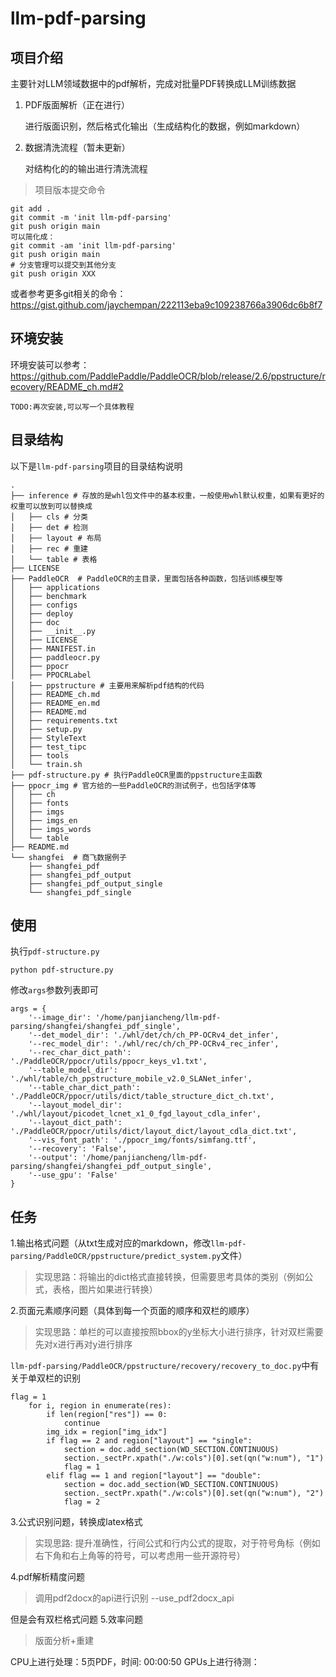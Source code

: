 # llm-pdf-parsing
## 项目介绍

主要针对LLM领域数据中的pdf解析，完成对批量PDF转换成LLM训练数据

1. PDF版面解析（正在进行）

    进行版面识别，然后格式化输出（生成结构化的数据，例如markdown）

2. 数据清洗流程（暂未更新）

    对结构化的的输出进行清洗流程

> 项目版本提交命令
```
git add .
git commit -m 'init llm-pdf-parsing'
git push origin main
可以简化成：
git commit -am 'init llm-pdf-parsing'
git push origin main
# 分支管理可以提交到其他分支
git push origin XXX
```
或者参考更多git相关的命令：https://gist.github.com/jaychempan/222113eba9c109238766a3906dc6b8f7
## 环境安装

环境安装可以参考：https://github.com/PaddlePaddle/PaddleOCR/blob/release/2.6/ppstructure/recovery/README_ch.md#2

```
TODO:再次安装,可以写一个具体教程
```
## 目录结构
以下是`llm-pdf-parsing`项目的目录结构说明
```
.
├── inference # 存放的是whl包文件中的基本权重，一般使用whl默认权重，如果有更好的权重可以放到可以替换成
│   ├── cls # 分类
│   ├── det # 检测
│   ├── layout # 布局
│   ├── rec # 重建
│   └── table # 表格
├── LICENSE
├── PaddleOCR  # PaddleOCR的主目录，里面包括各种函数，包括训练模型等
│   ├── applications
│   ├── benchmark
│   ├── configs
│   ├── deploy
│   ├── doc
│   ├── __init__.py
│   ├── LICENSE
│   ├── MANIFEST.in
│   ├── paddleocr.py
│   ├── ppocr
│   ├── PPOCRLabel
│   ├── ppstructure # 主要用来解析pdf结构的代码
│   ├── README_ch.md
│   ├── README_en.md
│   ├── README.md
│   ├── requirements.txt
│   ├── setup.py
│   ├── StyleText
│   ├── test_tipc
│   ├── tools
│   └── train.sh
├── pdf-structure.py # 执行PaddleOCR里面的ppstructure主函数
├── ppocr_img # 官方给的一些PaddleOCR的测试例子，也包括字体等
│   ├── ch
│   ├── fonts
│   ├── imgs
│   ├── imgs_en
│   ├── imgs_words
│   └── table
├── README.md
└── shangfei  # 商飞数据例子
    ├── shangfei_pdf
    ├── shangfei_pdf_output
    ├── shangfei_pdf_output_single
    └── shangfei_pdf_single
```

## 使用

执行`pdf-structure.py`

```
python pdf-structure.py
```
修改`args`参数列表即可
```
args = {
    '--image_dir': '/home/panjiancheng/llm-pdf-parsing/shangfei/shangfei_pdf_single',
    '--det_model_dir': './whl/det/ch/ch_PP-OCRv4_det_infer', 
    '--rec_model_dir': './whl/rec/ch/ch_PP-OCRv4_rec_infer',
    '--rec_char_dict_path': './PaddleOCR/ppocr/utils/ppocr_keys_v1.txt',
    '--table_model_dir': './whl/table/ch_ppstructure_mobile_v2.0_SLANet_infer',
    '--table_char_dict_path': './PaddleOCR/ppocr/utils/dict/table_structure_dict_ch.txt',
    '--layout_model_dir': './whl/layout/picodet_lcnet_x1_0_fgd_layout_cdla_infer',
    '--layout_dict_path': './PaddleOCR/ppocr/utils/dict/layout_dict/layout_cdla_dict.txt',
    '--vis_font_path': './ppocr_img/fonts/simfang.ttf',
    '--recovery': 'False',
    '--output': '/home/panjiancheng/llm-pdf-parsing/shangfei/shangfei_pdf_output_single',
    '--use_gpu': 'False'
}
```

## 任务

1.输出格式问题（从txt生成对应的markdown，修改`llm-pdf-parsing/PaddleOCR/ppstructure/predict_system.py`文件）

> 实现思路：将输出的dict格式直接转换，但需要思考具体的类别（例如公式，表格，图片如果进行转换）

2.页面元素顺序问题（具体到每一个页面的顺序和双栏的顺序）

> 实现思路：单栏的可以直接按照bbox的y坐标大小进行排序，针对双栏需要先对x进行再对y进行排序

`llm-pdf-parsing/PaddleOCR/ppstructure/recovery/recovery_to_doc.py`中有关于单双栏的识别
```
flag = 1
    for i, region in enumerate(res):
        if len(region["res"]) == 0:
            continue
        img_idx = region["img_idx"]
        if flag == 2 and region["layout"] == "single":
            section = doc.add_section(WD_SECTION.CONTINUOUS)
            section._sectPr.xpath("./w:cols")[0].set(qn("w:num"), "1")
            flag = 1
        elif flag == 1 and region["layout"] == "double":
            section = doc.add_section(WD_SECTION.CONTINUOUS)
            section._sectPr.xpath("./w:cols")[0].set(qn("w:num"), "2")
            flag = 2

```

3.公式识别问题，转换成latex格式

> 实现思路: 提升准确性，行间公式和行内公式的提取，对于符号角标（例如右下角和右上角等的符号，可以考虑用一些开源符号）

4.pdf解析精度问题

> 调用pdf2docx的api进行识别 --use_pdf2docx_api

但是会有双栏格式问题
5.效率问题

> 版面分析+重建

CPU上进行处理：5页PDF，时间: 00:00:50
GPUs上进行待测：